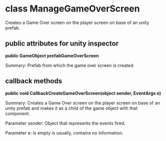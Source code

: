 # class ManageGameOverScreen

Creates a Game Over screen on the player screen on base of an unity prefab.

## public attributes for unity inspector

**public GameObject prefabGameOverScreen**

Summary: Prefab from which the game over screen is created.

## callback methods

**public void CallbackCreateGameOverScreen(object sender, EventArgs e)**

Summary: Creates a Game Over screen on the player screen on base of an unity prefab and makes it as a child of the game object with that component.

Parameter sender: Object that represents the events fired.

Parameter e: Is empty is usually, contains no information.
